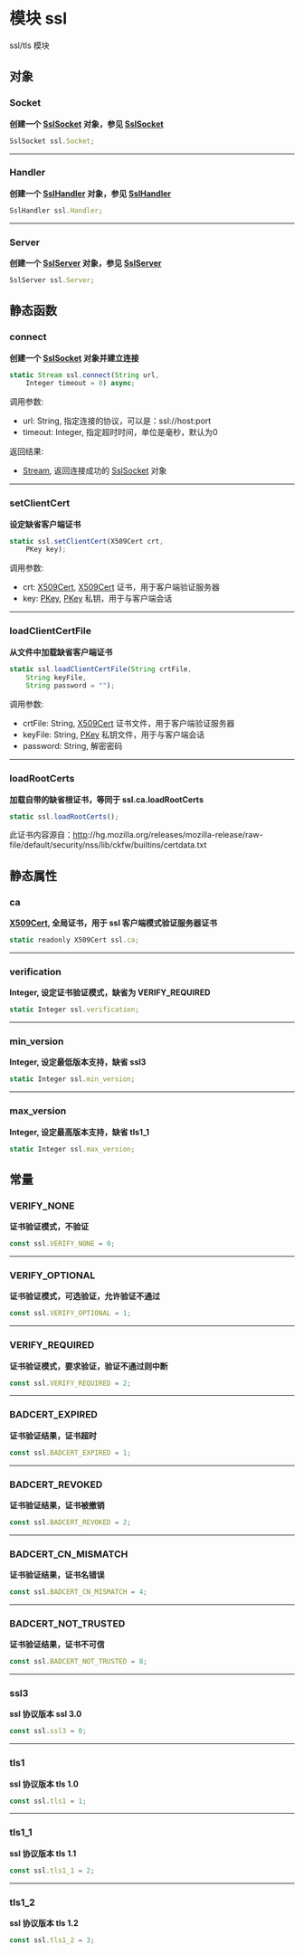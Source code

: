 # 模块 ssl
ssl/tls 模块

## 对象
        
### Socket
**创建一个 [SslSocket](../../object/ifs/SslSocket.md) 对象，参见 [SslSocket](../../object/ifs/SslSocket.md)**

```JavaScript
SslSocket ssl.Socket;
```

--------------------------
### Handler
**创建一个 [SslHandler](../../object/ifs/SslHandler.md) 对象，参见 [SslHandler](../../object/ifs/SslHandler.md)**

```JavaScript
SslHandler ssl.Handler;
```

--------------------------
### Server
**创建一个 [SslServer](../../object/ifs/SslServer.md) 对象，参见 [SslServer](../../object/ifs/SslServer.md)**

```JavaScript
SslServer ssl.Server;
```

## 静态函数
        
### connect
**创建一个 [SslSocket](../../object/ifs/SslSocket.md) 对象并建立连接**

```JavaScript
static Stream ssl.connect(String url,
    Integer timeout = 0) async;
```

调用参数:
* url: String, 指定连接的协议，可以是：ssl://host:port
* timeout: Integer, 指定超时时间，单位是毫秒，默认为0

返回结果:
* [Stream](../../object/ifs/Stream.md), 返回连接成功的 [SslSocket](../../object/ifs/SslSocket.md) 对象

--------------------------
### setClientCert
**设定缺省客户端证书**

```JavaScript
static ssl.setClientCert(X509Cert crt,
    PKey key);
```

调用参数:
* crt: [X509Cert](../../object/ifs/X509Cert.md), [X509Cert](../../object/ifs/X509Cert.md) 证书，用于客户端验证服务器
* key: [PKey](../../object/ifs/PKey.md), [PKey](../../object/ifs/PKey.md) 私钥，用于与客户端会话

--------------------------
### loadClientCertFile
**从文件中加载缺省客户端证书**

```JavaScript
static ssl.loadClientCertFile(String crtFile,
    String keyFile,
    String password = "");
```

调用参数:
* crtFile: String, [X509Cert](../../object/ifs/X509Cert.md) 证书文件，用于客户端验证服务器
* keyFile: String, [PKey](../../object/ifs/PKey.md) 私钥文件，用于与客户端会话
* password: String, 解密密码

--------------------------
### loadRootCerts
**加载自带的缺省根证书，等同于 ssl.ca.loadRootCerts**

```JavaScript
static ssl.loadRootCerts();
```

此证书内容源自：[http](http.md)://hg.mozilla.org/releases/mozilla-release/raw-file/default/security/nss/lib/ckfw/builtins/certdata.txt

## 静态属性
        
### ca
**[X509Cert](../../object/ifs/X509Cert.md), 全局证书，用于 ssl 客户端模式验证服务器证书**

```JavaScript
static readonly X509Cert ssl.ca;
```

--------------------------
### verification
**Integer, 设定证书验证模式，缺省为 VERIFY_REQUIRED**

```JavaScript
static Integer ssl.verification;
```

--------------------------
### min_version
**Integer, 设定最低版本支持，缺省 ssl3**

```JavaScript
static Integer ssl.min_version;
```

--------------------------
### max_version
**Integer, 设定最高版本支持，缺省 tls1_1**

```JavaScript
static Integer ssl.max_version;
```

## 常量
        
### VERIFY_NONE
**证书验证模式，不验证**

```JavaScript
const ssl.VERIFY_NONE = 0;
```

--------------------------
### VERIFY_OPTIONAL
**证书验证模式，可选验证，允许验证不通过**

```JavaScript
const ssl.VERIFY_OPTIONAL = 1;
```

--------------------------
### VERIFY_REQUIRED
**证书验证模式，要求验证，验证不通过则中断**

```JavaScript
const ssl.VERIFY_REQUIRED = 2;
```

--------------------------
### BADCERT_EXPIRED
**证书验证结果，证书超时**

```JavaScript
const ssl.BADCERT_EXPIRED = 1;
```

--------------------------
### BADCERT_REVOKED
**证书验证结果，证书被撤销**

```JavaScript
const ssl.BADCERT_REVOKED = 2;
```

--------------------------
### BADCERT_CN_MISMATCH
**证书验证结果，证书名错误**

```JavaScript
const ssl.BADCERT_CN_MISMATCH = 4;
```

--------------------------
### BADCERT_NOT_TRUSTED
**证书验证结果，证书不可信**

```JavaScript
const ssl.BADCERT_NOT_TRUSTED = 8;
```

--------------------------
### ssl3
**ssl 协议版本 ssl 3.0**

```JavaScript
const ssl.ssl3 = 0;
```

--------------------------
### tls1
**ssl 协议版本 tls 1.0**

```JavaScript
const ssl.tls1 = 1;
```

--------------------------
### tls1_1
**ssl 协议版本 tls 1.1**

```JavaScript
const ssl.tls1_1 = 2;
```

--------------------------
### tls1_2
**ssl 协议版本 tls 1.2**

```JavaScript
const ssl.tls1_2 = 3;
```

